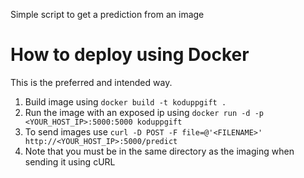 Simple script to get a prediction from an image

# How to deploy using Docker
This is the preferred and intended way.
1. Build image using `docker build -t koduppgift .`
2. Run the image with an exposed ip using `docker run -d -p <YOUR_HOST_IP>:5000:5000 koduppgift`
3. To send images use `curl -D POST -F file=@'<FILENAME>' http://<YOUR_HOST_IP>:5000/predict`
4. Note that you must be in the same directory as the imaging when sending it using cURL
